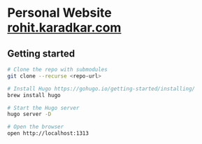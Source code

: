 # Personal Website [rohit.karadkar.com](https://rohit.karadkar.com)

## Getting started
```bash
# Clone the repo with submodules
git clone --recurse <repo-url>

# Install Hugo https://gohugo.io/getting-started/installing/
brew install hugo

# Start the Hugo server
hugo server -D

# Open the browser
open http://localhost:1313
```